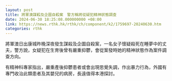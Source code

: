 ```yaml
---
layout: post
title: 將軍澳謀殺及企圖自殺案　警方稱將從疑犯精神狀態調查
date: 2024-06-30 18:25:08.000000000 +08:00
link: https://news.rthk.hk/rthk/ch/component/k2/1759697-20240630.htm
categories: rthk
---
```


將軍澳日出康城昨晚深夜發生謀殺及企圖自殺案，一名女子懷疑殺死在睡夢中的丈夫，警方說，女疑犯在生育後曾有嚴重抑鬱，會從案發時她的精神狀態作為案件調查方向。

有精神科專家指出，嚴重產後抑鬱患者或會出現思覺失調，作出暴力行為，外國有專門收治此類患者及其嬰兒的病房，長遠值得本港探討。
